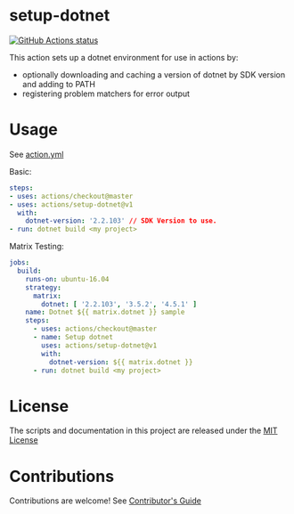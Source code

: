 # setup-dotnet

<p align="left">
  <a href="https://github.com/actions/setup-dotnet"><img alt="GitHub Actions status" src="https://github.com/actions/setup-dotnet/workflows/Main%20workflow/badge.svg"></a>
</p>

This action sets up a dotnet environment for use in actions by:

- optionally downloading and caching a version of dotnet by SDK version and adding to PATH
- registering problem matchers for error output

# Usage

See [action.yml](action.yml)

Basic:
```yaml
steps:
- uses: actions/checkout@master
- uses: actions/setup-dotnet@v1
  with:
    dotnet-version: '2.2.103' // SDK Version to use.
- run: dotnet build <my project>
```

Matrix Testing:
```yaml
jobs:
  build:
    runs-on: ubuntu-16.04
    strategy:
      matrix:
        dotnet: [ '2.2.103', '3.5.2', '4.5.1' ]
    name: Dotnet ${{ matrix.dotnet }} sample
    steps:
      - uses: actions/checkout@master
      - name: Setup dotnet
        uses: actions/setup-dotnet@v1
        with:
          dotnet-version: ${{ matrix.dotnet }}
      - run: dotnet build <my project>
```

# License

The scripts and documentation in this project are released under the [MIT License](LICENSE)

# Contributions

Contributions are welcome!  See [Contributor's Guide](docs/contributors.md)
